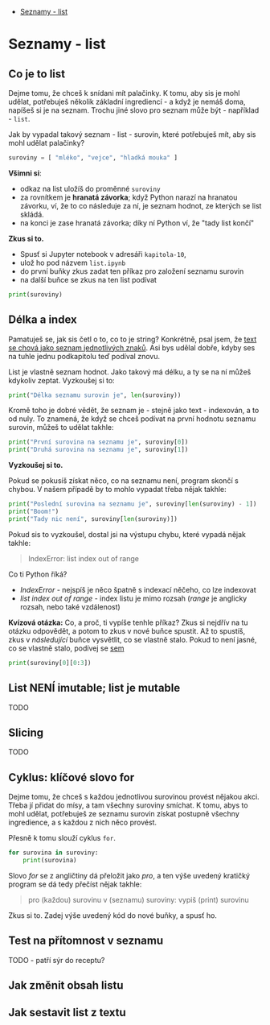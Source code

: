 - [Seznamy - list](#seznamy---list)

# Seznamy - list

## Co je to list

Dejme tomu, že chceš k snídani mít palačinky. K tomu, aby sis je mohl udělat, potřebuješ
několik základní ingrediencí - a když je nemáš doma, napíšeš si je na seznam. Trochu jiné
slovo pro seznam může být - například - `list`.

Jak by vypadal takový seznam - list - surovin, které potřebuješ mít, aby sis mohl udělat
palačinky?

```python
suroviny = [ "mléko", "vejce", "hladká mouka" ]
```

**Všimni si**:

- odkaz na list uložíš do proměnné `suroviny`
- za rovnítkem je **hranatá závorka**; když Python narazí na hranatou závorku, ví, že
  to co následuje za ní, je seznam hodnot, ze kterých se list skládá. 
- na konci je zase hranatá závorka; díky ní Python ví, že "tady list končí"

**Zkus si to.** 

- Spusť si Jupyter notebook v adresáři `kapitola-10`,
- ulož ho pod názvem `list.ipynb` 
- do první buňky zkus zadat ten příkaz pro založení seznamu surovin  
- na další buňce se zkus na ten list podívat

```python
print(suroviny)
```

## Délka a index

Pamatuješ se, jak sis  četl o to, co to je string? Konkrétně, psal jsem, že 
[text se chová jako seznam jednotlivých znaků](../kapitola-06/#text-se-chová-jako-seznam-jednotlivých-znaků-iterable).
Asi bys udělal dobře, kdyby ses na tuhle jednu podkapitolu teď podíval znovu.

List je vlastně seznam hodnot. Jako takový má délku, a ty se na ní můžeš kdykoliv zeptat.
Vyzkoušej si to:

```python
print("Délka seznamu surovin je", len(suroviny))
```

Kromě toho je dobré vědět, že seznam je - stejně jako text - indexován, a to od nuly.
To znamená, že když se chceš podívat na první hodnotu seznamu surovin, můžeš to udělat
takhle:

```python
print("První surovina na seznamu je", suroviny[0])
print("Druhá surovina na seznamu je", suroviny[1])
```

**Vyzkoušej si to.**

Pokud se pokusíš získat něco, co na seznamu není, program skončí s chybou. 
V našem případě by to mohlo vypadat třeba nějak takhle:

```python
print("Poslední surovina na seznamu je", suroviny[len(suroviny) - 1])
print("Boom!")
print("Tady nic není", suroviny[len(suroviny)])
```

Pokud sis to vyzkoušel, dostal jsi na výstupu chybu, které vypadá nějak takhle:

> IndexError: list index out of range

Co ti Python říká?

- _IndexError_ - nejspíš je něco špatně s indexací něčeho, co lze indexovat
- _list_ _index_ _out_ _of_ _range_ - index listu je mimo rozsah (_range_ je anglicky rozsah, nebo také vzdálenost)

**Kvízová otázka:** Co, a proč, ti vypíše tenhle příkaz? Zkus si nejdřív na tu otázku
odpovědět, a potom to zkus v nové buňce spustit. Až to spustíš, zkus v _následující_ 
buňce vysvětlit, co se vlastně stalo. Pokud to není jasné, co se vlastně stalo,
podívej se [sem](../kapitola-06/readme.md#slicing)

```python
print(suroviny[0][0:3])
```

## List NENÍ imutable; list je mutable

TODO

## Slicing

TODO


## Cyklus: klíčové slovo for

Dejme tomu, že chceš s každou jednotlivou surovinou provést nějakou akci. Třeba jí 
přidat do mísy, a tam všechny suroviny smíchat. K tomu, abys to mohl udělat, potřebuješ
ze seznamu surovin získat postupně všechny ingredience, a s každou z nich něco provést.

Přesně k tomu slouží cyklus `for`. 

```python
for surovina in suroviny:
    print(surovina)
```

Slovo _for_ se z angličtiny dá přeložit jako _pro_, a ten výše uvedený kratičký program
se dá tedy přečíst nějak takhle:

> pro (každou) surovinu v (seznamu) suroviny:
> vypiš (print) surovinu

Zkus si to. Zadej výše uvedený kód do nové buňky, a spusť ho. 

## Test na přítomnost v seznamu

TODO - patří sýr do receptu?


## Jak změnit obsah listu

## Jak sestavit list z textu


